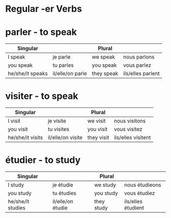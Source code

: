 # Regular -er Verbs

# parler - to speak

| Singular         |                  | Plural     |                   |
| ---------------- | ---------------- | ---------- | ----------------- |
| I speak          | je parle         | we speak   | nous parlons      |
| you speak        | tu parles        | you speak  | vous parlez       |
| he/she/it speaks | il/elle/on parle | they speak | ils/elles parlent |

# visiter - to speak

| Singular         |                   | Plural     |                    |
| ---------------- | ----------------- | ---------- | ------------------ |
| I visit          | je visite         | we visit   | nous visitons      |
| you visit        | tu visites        | you visit  | vous visitez       |
| he/she/it visits | il/elle/on visite | they visit | ils/elles visitent |

# étudier - to study

| Singular          |                   | Plural     |                    |
| ----------------- | ----------------- | ---------- | ------------------ |
| I study           | je étudie         | we study   | nous étudieons     |
| you study         | tu étudies        | you study  | vous étudiez       |
| he/she/it studies | il/elle/on étudie | they study | ils/elles étudient |